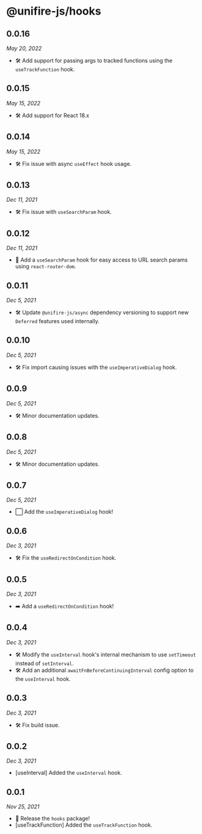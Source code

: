 # @unifire-js/hooks

## 0.0.16

<i>May 20, 2022</i>

* 🛠️ Add support for passing args to tracked functions using the `useTrackFunction` hook.

## 0.0.15

<i>May 15, 2022</i>

* 🛠️ Add support for React 18.x

## 0.0.14

<i>May 15, 2022</i>

* 🛠️ Fix issue with async `useEffect` hook usage.

## 0.0.13

<i>Dec 11, 2021</i>

* 🛠️ Fix issue with `useSearchParam` hook.

## 0.0.12

<i>Dec 11, 2021</i>

* 🔎 Add a `useSearchParam` hook for easy access to URL search params using `react-router-dom`.

## 0.0.11

<i>Dec 5, 2021</i>

* 🛠️ Update `@unifire-js/async` dependency versioning to support new `Deferred` features used internally.

## 0.0.10

<i>Dec 5, 2021</i>

* 🛠️ Fix import causing issues with the `useImperativeDialog` hook.

## 0.0.9

<i>Dec 5, 2021</i>

* 🛠️ Minor documentation updates.

## 0.0.8

<i>Dec 5, 2021</i>

* 🛠️ Minor documentation updates.

## 0.0.7

<i>Dec 5, 2021</i>

* ⬜ Add the `useImperativeDialog` hook!

## 0.0.6

<i>Dec 3, 2021</i>

* 🛠️ Fix the `useRedirectOnCondition` hook.

## 0.0.5

<i>Dec 3, 2021</i>

* ➡️ Add a `useRedirectOnCondition` hook!

## 0.0.4

<i>Dec 3, 2021</i>

* 🛠️ Modify the `useInterval` hook's internal mechanism to use `setTimeout` instead of `setInterval`.
* 🛠️ Add an additional `awaitFnBeforeContinuingInterval` config option to the `useInterval` hook.

## 0.0.3

<i>Dec 3, 2021</i>

* 🛠️ Fix build issue.

## 0.0.2

<i>Dec 3, 2021</i>

* \[useInterval\] Added the `useInterval` hook.

## 0.0.1

<i>Nov 25, 2021</i>

* 🚀 Release the `hooks` package!
* \[useTrackFunction\] Added the `useTrackFunction` hook.